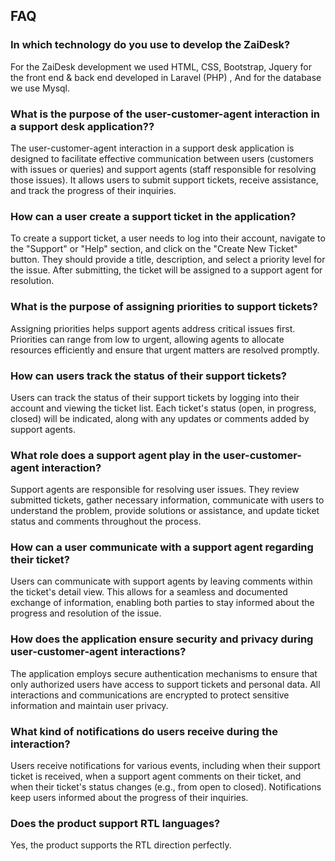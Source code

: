 ## FAQ

### In which technology do you use to develop the ZaiDesk?

For the ZaiDesk development we used HTML, CSS, Bootstrap, Jquery for the front end & back end developed in Laravel (PHP)
, And for the database we use Mysql.

### What is the purpose of the user-customer-agent interaction in a support desk application??

The user-customer-agent interaction in a support desk application is designed to facilitate effective communication
between users (customers with issues or queries) and support agents (staff responsible for resolving those issues). It
allows users to submit support tickets, receive assistance, and track the progress of their inquiries.

### How can a user create a support ticket in the application?

To create a support ticket, a user needs to log into their account, navigate to the "Support" or "Help" section, and
click on the "Create New Ticket" button. They should provide a title, description, and select a priority level for the
issue. After submitting, the ticket will be assigned to a support agent for resolution.

### What is the purpose of assigning priorities to support tickets?

Assigning priorities helps support agents address critical issues first. Priorities can range from low to urgent,
allowing agents to allocate resources efficiently and ensure that urgent matters are resolved promptly.

### How can users track the status of their support tickets?

Users can track the status of their support tickets by logging into their account and viewing the ticket list. Each
ticket's status (open, in progress, closed) will be indicated, along with any updates or comments added by support
agents.

### What role does a support agent play in the user-customer-agent interaction?

Support agents are responsible for resolving user issues. They review submitted tickets, gather necessary information,
communicate with users to understand the problem, provide solutions or assistance, and update ticket status and comments
throughout the process.

### How can a user communicate with a support agent regarding their ticket?

Users can communicate with support agents by leaving comments within the ticket's detail view. This allows for a
seamless and documented exchange of information, enabling both parties to stay informed about the progress and
resolution of the issue.

### How does the application ensure security and privacy during user-customer-agent interactions?

The application employs secure authentication mechanisms to ensure that only authorized users have access to support
tickets and personal data. All interactions and communications are encrypted to protect sensitive information and
maintain user privacy.

### What kind of notifications do users receive during the interaction?

Users receive notifications for various events, including when their support ticket is received, when a support agent
comments on their ticket, and when their ticket's status changes (e.g., from open to closed). Notifications keep users
informed about the progress of their inquiries.

### Does the product support RTL languages?

Yes, the product supports the RTL direction perfectly.

